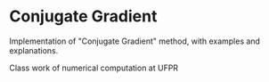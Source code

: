 # Conjugate Gradient
Implementation of "Conjugate Gradient" method, with examples and explanations.

Class work of numerical computation at UFPR
